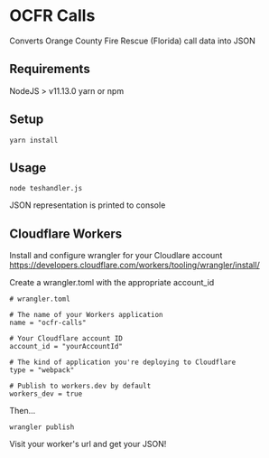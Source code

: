 # OCFR Calls

Converts Orange County Fire Rescue (Florida) call data into JSON

## Requirements

NodeJS > v11.13.0
yarn or npm


## Setup

```
yarn install
```


## Usage

```
node teshandler.js
```

JSON representation is printed to console


## Cloudflare Workers
Install and configure wrangler for your Cloudlare account https://developers.cloudflare.com/workers/tooling/wrangler/install/

Create a wrangler.toml with the appropriate account_id

```
# wrangler.toml

# The name of your Workers application
name = "ocfr-calls"

# Your Cloudflare account ID
account_id = "yourAccountId"

# The kind of application you're deploying to Cloudflare
type = "webpack"

# Publish to workers.dev by default
workers_dev = true
```

Then...

```
wrangler publish
```

Visit your worker's url and get your JSON!
